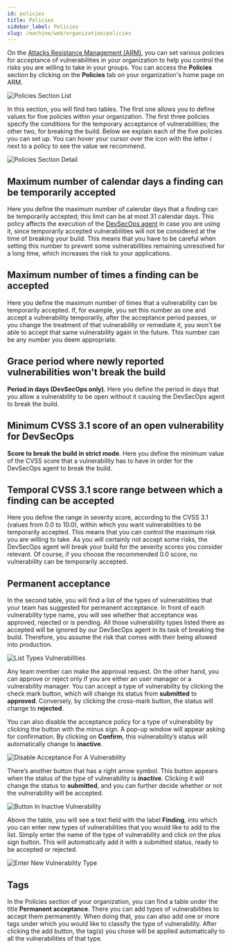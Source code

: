 ```yaml
---
id: policies
title: Policies
sidebar_label: Policies
slug: /machine/web/organization/policies
---
```


On the [Attacks Resistance Management (ARM)](https://app.fluidattacks.com),
you can set various policies for
acceptance of vulnerabilities in
your organization to help you control
the risks you are willing to take
in your groups.
You can access the **Policies** section
by clicking on the **Policies** tab on
your organization's home page on ARM.

![Policies Section List](https://res.cloudinary.com/fluid-attacks/image/upload/v1657120528/docs/web/organizations/policies_list.png)

In this section,
you will find two tables.
The first one allows you to define
values for five policies within your
organization.
The first three policies specify
the conditions for the temporary
acceptance of vulnerabilities;
the other two,
for breaking the build.
Below we explain each of the
five policies you can set up.
You can hover your cursor over
the icon with the letter _i_
next to a policy to see the
value we recommend.

![Policies Section Detail](https://res.cloudinary.com/fluid-attacks/image/upload/v1645537790/docs/web/organizations/policies_section_tab.png)

## Maximum number of calendar days a finding can be temporarily accepted​

Here you define the maximum number
of calendar days that a finding can
be temporarily accepted; this limit
can be at most 31 calendar days.
This policy affects the execution of
the [DevSecOps agent](/machine/agent)
in case you are using it, since
temporarily accepted vulnerabilities
will not be considered at the time
of breaking your build.
This means that you have to be careful
when setting this number to prevent
some vulnerabilities remaining unresolved
for a long time, which increases the
risk to your applications.

## Maximum number of times a finding can be accepted​

Here you define the maximum number
of times that a vulnerability can
be temporarily accepted.
If, for example, you set this number
as one and accept a vulnerability
temporarily, after the acceptance
period passes, or you change the
treatment of that vulnerability or
remediate it, you won't be able to
accept that same vulnerability again
in the future.
This number can be any number you
deem appropriate.

## Grace period where newly reported vulnerabilities won't break the build

**Period in days (DevSecOps only)**.
Here you define the period in days
that you allow a vulnerability to
be open without it causing the
DevSecOps agent to break the build.

## Minimum CVSS 3.1 score of an open vulnerability for DevSecOps

**Score to break the build in strict mode**.
Here you define the minimum value
of the CVSS score that a vulnerability
has to have in order for the DevSecOps
agent to break the build.

## Temporal CVSS 3.1 score range between which a finding can be accepted​

Here you define the range in severity
score, according to the CVSS 3.1 (values
from 0.0 to 10.0), within which you want
vulnerabilities to be temporarily accepted.
This means that you can control the
maximum risk you are willing to take.
As you will certainly not accept some
risks, the DevSecOps agent will break
your build for the severity scores you
consider relevant.
Of course, if you choose the recommended
0.0 score, no vulnerability can be
temporarily accepted.

## Permanent acceptance

In the second table,
you will find a list of the
types of vulnerabilities that
your team has suggested for
permanent acceptance.
In front of each
vulnerability type name,
you will see whether that
acceptance was approved,
rejected or is pending.
All those vulnerability types
listed there as accepted will
be ignored by our DevSecOps
agent in its task of breaking
the build.
Therefore,
you assume the risk that comes
with their being allowed into
production.

![List Types Vulnerabilities](https://res.cloudinary.com/fluid-attacks/image/upload/v1645537791/docs/web/organizations/policies_list_types_vuln.png)

Any team member can make the
approval request.
On the other hand, you can approve or
reject only if you are either an user
manager or a vulnerability manager.
You can accept a type of vulnerability
by clicking the check mark button, which
will change its status from **submitted**
to **approved**.
Conversely, by clicking the cross-mark
button, the status will change to **rejected**.

You can also disable the acceptance
policy for a type of vulnerability by
clicking the button with the minus sign.
A pop-up window will appear asking
for confirmation.
By clicking on **Confirm**, this
vulnerability’s status will automatically
change to **inactive**.

![Disable Acceptance For A Vulnerability](https://res.cloudinary.com/fluid-attacks/image/upload/v1645537790/docs/web/organizations/policies_disable_policy.png)

There’s another button that has
a right arrow symbol.
This button appears when the status
of the type of vulnerability
is **inactive**.
Clicking it will change the status
to **submitted**, and you can further
decide whether or not the vulnerability
will be accepted.

![Button In Inactive Vulnerability](https://res.cloudinary.com/fluid-attacks/image/upload/v1645537790/docs/web/organizations/policies_change_status.png)

Above the table, you will see a text
field with the label **Finding**,
into which you can enter new types
of vulnerabilities that you would
like to add to the list.
Simply enter the name of the type
of vulnerability and click on the
plus sign button.
This will automatically add it with
a submitted status, ready to be
accepted or rejected.

![Enter New Vulnerability Type](https://res.cloudinary.com/fluid-attacks/image/upload/v1645537790/docs/web/organizations/policies_add_newvuln.png)

## Tags

In the Policies section
of your organization,
you can find a table under the
title **Permanent acceptance**.
There you can add types of
vulnerabilities to accept
them permanently.
When doing that,
you can also add one or more
tags under which you would
like to classify the type
of vulnerability.
After clicking the add button,
the tag(s) you chose will be
applied automatically to all
the vulnerabilities of that type.

